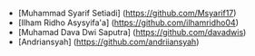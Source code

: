 - [Muhammad Syarif Setiadi] (https://github.com/Msyarif17)
- [Ilham Ridho Asysyifa'a] (https://github.com/ilhamridho04)
- [Muhamad Dava Dwi Saputra] (https://github.com/davadwis)
- [Andriansyah] (https://github.com/andriiansyah)
